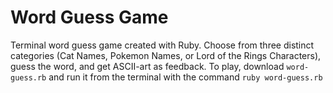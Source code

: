 # Word Guess Game

Terminal word guess game created with Ruby. Choose from three distinct categories (Cat Names, Pokemon Names, or Lord of the Rings Characters), guess the word, and get ASCII-art as feedback. To play, download `word-guess.rb` and run it from the terminal with the command `ruby word-guess.rb`
